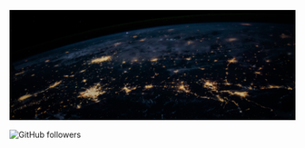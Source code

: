 ![Cover](https://github.com/ethan-eldib/ethan-eldib/blob/main/images/nasa.jpg)

![GitHub followers](https://img.shields.io/github/followers/ethan-eldib?style=social)

